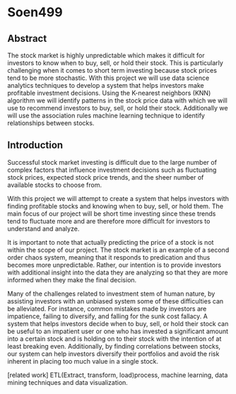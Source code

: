 # Soen499

## Abstract
The stock market is highly unpredictable which makes it difficult for investors to know when to buy, sell, or hold their stock. This is particularly challenging when it comes to short term investing because stock prices tend to be more stochastic. With this project we will use data science analytics techniques to develop a system that helps investors make profitable investment decisions. Using the K-nearest neighbors (KNN) algorithm we will identify patterns in the stock price data with which we will use to recommend investors to buy, sell, or hold their stock. Additionally we will use the association rules machine learning technique to identify relationships between stocks.

## Introduction
Successful stock market investing is difficult due to the large number of complex factors that influence investment decisions such as fluctuating stock prices, expected stock price trends, and the sheer number of available stocks to choose from. 

With this project we will attempt to create a system that helps investors with finding profitable stocks and knowing when to buy, sell, or hold them. The main focus of our project will be short time investing since these trends tend to fluctuate more and are therefore more difficult for investors to understand and analyze.

It is important to note that actually predicting the price of a stock is not within the scope of our project. The stock market is an example of a second order chaos system, meaning that it responds to predication and thus becomes more unpredictable. Rather, our intention is to provide investors with additional insight into the data they are analyzing so that they are more informed when they make the final decision. 

Many of the challenges related to investment stem of human nature, by assisting investors with an unbiased system some of these difficulties can be alleviated. For instance, common mistakes made by investors are impatience, failing to diversify, and falling for the sunk cost fallacy. A system that helps investors decide when to buy, sell, or hold their stock can be useful to an impatient user or one who has invested a significant amount into a certain stock and is holding on to their stock with the intention of at least breaking even. Additionally, by finding correlations between stocks, our system can help investors diversify their portfolios and avoid the risk inherent in placing too much value in a single stock. 

[related work]
ETL(Extract, transform, load)process, machine learning, data mining techniques and data visualization.
